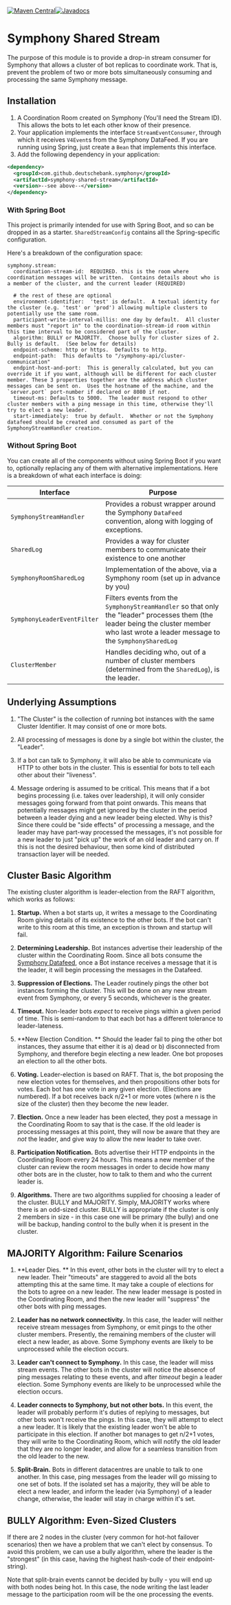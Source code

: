 [![Maven Central](https://img.shields.io/maven-central/v/org.finos.symphony.toolkit/symphony-java-toolkit)](https://search.maven.org/search?q=com.github.deutschebank.symphony)[![Javadocs](https://img.shields.io/badge/Javadocs-symphony--shared--stream-green)](https://javadoc.io/doc/com.github.deutschebank.symphony/symphony-shared-stream/latest/index.html)

# Symphony Shared Stream

The purpose of this module is to provide a drop-in stream consumer for Symphony that allows a cluster of bot replicas to coordinate work.  That is, prevent the problem of two or more bots simultaneously consuming and processing the same Symphony message.

## Installation

1.  A Coordination Room created on Symphony (You'll need the Stream ID).   This allows the bots to let each other know of their presence.
2.  Your application implements the interface `StreamEventConsumer`, through which it receives `V4Event`s from the Symphony DataFeed.  If you are running using Spring, just create a `Bean` that implements this interface.
3.  Add the following dependency in your application:

```xml
<dependency>
  <groupId>com.github.deutschebank.symphony</groupId>
  <artifactId>symphony-shared-stream</artifactId>
  <version>--see above--</version>
</dependency>
```

### With Spring Boot

This project is primarily intended for use with Spring Boot, and so can be dropped in as a starter.  `SharedStreamConfig` contains all the Spring-specific configuration.

Here's a breakdown of the configuration space:

```
symphony.stream:
  coordination-stream-id:  REQUIRED. this is the room where coordination messages will be written.  Contains details about who is a member of the cluster, and the current leader (REQUIRED)
  
  # the rest of these are optional
  environment-identifier:  'test' is default.  A textual identity for the cluster (e.g. 'test' or 'prod') allowing multiple clusters to potentially use the same room.
  participant-write-interval-millis: one day by default.  All cluster members must "report in" to the coordination-stream-id room within this time interval to be considered part of the cluster.
  algorithm: BULLY or MAJORITY.  Choose bully for cluster sizes of 2.  Bully is default.  (See below for details)
  endpoint-scheme: http or https.  Defaults to http.
  endpoint-path:  This defaults to "/symphony-api/cluster-communication"
  endpint-host-and-port:  This is generally calculated, but you can override it if you want, although will be different for each cluster member. These 3 properties together are the address which cluster messages can be sent on.  Uses the hostname of the machine, and the `server.port` port-number if declared or 8080 if not. 
  timeout-ms: Defaults to 5000.  The leader must respond to other cluster members with a ping message in this time, otherwise they'll try to elect a new leader.
  start-immediately:  true by default.  Whether or not the Symphony datafeed should be created and consumed as part of the SymphonyStreamHandler creation.
```

### Without Spring Boot

You can create all of the components without using Spring Boot if you want to, optionally replacing any of them with alternative implementations.  Here is a breakdown of what each interface is doing:


|Interface |Purpose         |
|----------|----------------|
|`SymphonyStreamHandler`|Provides a robust wrapper around the Symphony `DataFeed` convention, along with logging of exceptions.|
|`SharedLog`|Provides a way for cluster members to communicate their existence to one another|
|`SymphonyRoomSharedLog`|Implementation of the above, via a Symphony room (set up in advance by you)|
|`SymphonyLeaderEventFilter`|Filters events from the `SymphonyStreamHandler` so that only the "leader" processes them (the leader being the cluster member who last wrote a leader message to the `SymphonySharedLog` |
|`ClusterMember`|Handles deciding who, out of a number of cluster members (determined from the `SharedLog`), is the leader.  |


## Underlying Assumptions

1. "The Cluster" is the collection of running bot instances with the same Cluster Identifier.  It may consist of one or more bots.

2.  All processing of messages is done by a single bot within the cluster, the "Leader".

3.  If a bot can talk to Symphony, it will also be able to communicate via HTTP to other bots in the cluster.  This is essential for bots to tell each other about their "liveness".

4.  Message ordering is assumed to be critical. This means that if a bot begins processing (i.e. takes over leadership), it will only consider messages going forward from that point onwards.  This means that potentially messages might get ignored by the cluster in the period between a leader dying and a new leader being elected.  Why is this?  Since there could be "side effects" of processing a message, and the leader may have part-way processed the messages, it's not possible for a new leader to just "pick up" the work of an old leader and carry on.  If this is not the desired behaviour, then some kind of distributed transaction layer will be needed.

## Cluster Basic Algorithm

The existing cluster algorithm is leader-election from the RAFT algorithm, which works as follows:

1.  **Startup.**  When a bot starts up, it writes a message to the Coordinating Room giving details of its existence to the other bots. If the bot can't write to this room at this time, an exception is thrown and startup will fail.

2.  **Determining Leadership.**  Bot instances advertise their leadership of the cluster within the Coordinating Room.   Since all bots consume the [Symphony Datafeed](), once a Bot instance receives a message that it is the leader, it will begin processing the messages in the Datafeed.  

3.  **Suppression of Elections.**  The Leader routinely pings the other bot instances forming the cluster.  This will be done on any new stream event from Symphony, or every 5 seconds, whichever is the greater.  

4.  **Timeout.**  Non-leader bots _expect_ to receive pings within a given period of time.  This is semi-random to that each bot has a different tolerance to leader-lateness.  

5.  **New Election Condition. ** Should the leader fail to ping the other bot instances, they assume that either it is a) dead or b) disconnected from Symphony, and therefore begin electing a new leader.  One bot proposes an election to all the other bots.

6.  **Voting.** Leader-election is based on RAFT.  That is, the bot proposing the new election votes for themselves, and then propositions other bots for votes.  Each bot has one vote in any given election.  (Elections are numbered).  If a bot receives back n/2+1 or more votes (where n is the size of the cluster) then they become the new leader.

7.  **Election.** Once a new leader has been elected, they post a message in the Coordinating Room to say that is the case.  If the old leader is processing messages at this point, they will now be aware that they are _not_ the leader, and give way to allow the new leader to take over.

8. **Participation Notification.** Bots advertise their HTTP endpoints in the Coordinating Room every 24 hours.  This means a new member of the cluster can review the room messages in order to decide how many other bots are in the cluster, how to talk to them and who the current leader is.

9. **Algorithms.** There are two algorithms supplied for choosing a leader of the cluster.  BULLY and MAJORITY.  Simply, MAJORITY works where there is an odd-sized cluster.  BULLY is appropriate if the cluster is only 2 members in size - in this case one will be primary (the bully) and one will be backup, handing control to the bully when it is present in the cluster.

## MAJORITY Algorithm: Failure Scenarios

1.  **Leader Dies.  **  In this event, other bots in the cluster will try to elect a new leader.   Their "timeouts" are staggered to avoid all the bots attempting this at the same time.  It may take a couple of elections for the bots to agree on a new leader.  The new leader message is posted in the Coordinating Room, and then the new leader will "suppress" the other bots with ping messages.

2. **Leader has no network connectivity.** In this case, the leader will neither receive stream messages from Symphony, or emit pings to the other cluster members.  Presently, the remaining members of the cluster will elect a new leader, as above.  Some Symphony events are likely to be unprocessed while the election occurs.

3. **Leader can't connect to Symphony.** In this case, the leader will miss stream events.  The other bots in the cluster will notice the absence of ping messages relating to these events, and after _timeout_ begin a leader election.  Some Symphony events are likely to be unprocessed while the election occurs.

4. **Leader connects to Symphony, but not other bots.** In this event, the leader will probably perform it's duties of replying to messages, but other bots won't receive the pings.  In this case, they will attempt to elect a new leader. It is likely that the existing leader won't be able to participate in this election.  If another bot manages to get n/2+1 votes, they will write to the Coordinating Room, which will notify the old leader that they are no longer leader, and allow for a seamless transition from the old leader to the new.

5. **Split-Brain.** Bots in different datacentres are unable to talk to one another.  In this case, ping messages from the leader will go missing to one set of bots. If the isolated set has a majority, they will be able to elect a new leader, and inform the leader (via Symphony) of a leader change, otherwise, the leader will stay in charge within it's set.


## BULLY Algorithm: Even-Sized Clusters 

If there are 2 nodes in the cluster (very common for hot-hot failover scenarios) then we have a problem that we can't elect by consensus.  To avoid this problem, we can use a bully algorithm, where the leader is the "strongest" (in this case, having the highest hash-code of their endpoint-string).  

Note that split-brain events cannot be decided by bully - you will end up with both nodes being hot.  In this case, the node writing the last leader message to the participation room will be the one processing the events.

